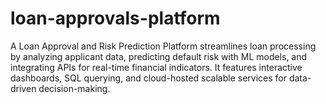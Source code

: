 # loan-approvals-platform
A Loan Approval and Risk Prediction Platform streamlines loan processing by analyzing applicant data, predicting default risk with ML models, and integrating APIs for real-time financial indicators. It features interactive dashboards, SQL querying, and cloud-hosted scalable services for data-driven decision-making.
